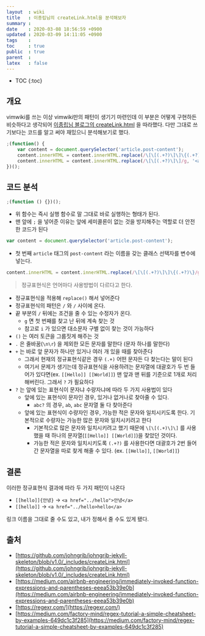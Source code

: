 ```yaml
---
layout  : wiki
title   : 이종립님의 createLink.html을 분석해보자
summary : 
date    : 2020-03-08 18:56:59 +0900
updated : 2020-03-09 14:11:05 +0900
tags    : 
toc     : true
public  : true
parent  : 
latex   : false
---
```

* TOC
{:toc}

## 개요

vimwiki를 쓰는 이상 vimwiki만의 패턴이 생기기 마련인데 이 부분은 어떻게 구현하든 비슷하다고 생각되어 [이종립님 블로그의 createLink.html](https://github.com/johngrib/johngrib-jekyll-skeleton/blob/v1.0/_includes/createLink.html) 을 따라했다. 다만 그대로 쓰기보다는 코드를 알고 써야 재밌으니 분석해보기로 했다.

```javascript
;(function() {
    var content = document.querySelector('article.post-content');
    content.innerHTML = content.innerHTML.replace(/\[\[(.+?)\]\]\{(.+?)\}/g, '<a href="../$1">$2</a>');
    content.innerHTML = content.innerHTML.replace(/\[\[(.+?)\]\]/g, '<a href="../$1">$1</a>');
})();
```

## 코드 분석

```javascript
;(function () {})();
```

- 위 함수는 즉시 실행 함수로 말 그대로 바로 실행하는 형태가 된다.
- 맨 앞에 `;` 을 넣어준 이유는 앞에 세미콜론이 없는 것을 방지해주는 역할로 더 안전한 코드가 된다

```javascript
var content = document.querySelector('article.post-content');
```

- 첫 번째 `article` 태그의 `post-content` 라는 이름을 갖는 클래스 선택자를 변수에 넣는다.

```javascript
content.innerHTML = content.innerHTML.replace(/\[\[(.+?)\]\]\{(.+?)\}/g, '<a href="../$1">$2</a>');
```

> 정규표현식은 언어마다 사용방법이 다르다고 한다. 

- 정규표현식을 적용해 `replace()` 해서 넣어준다
- 정규표현식의 패턴은 `/` 와 `/` 사이에 온다.
- 끝 부분의 `/` 뒤에는 조건을 줄 수 있는 수정자가 온다.
    - `g` 면 첫 번째를 찾고 난 뒤에 계속 찾는 것
    - 참고로 `i` 가 있으면 대소문자 구별 없이 찾는 것이 가능하다
- `()` 는 여러 토큰을 그룹짓게 해주는 것
- `.` 은 줄바꿈(`\n\r`) 을 제외한 모든 문자를 말한다 (문자 하나를 말한다)
- `+` 는 바로 앞 문자가 하나만 있거나 여러 개 있을 때를 찾아준다
    - 그래서 현재의 정규표현식같은 경우 `(.+)` 어떤 문자든 다 찾는다는 말이 된다
    - 여기서 문제가 생기는데 정규표현식을 사용하려는 문자열에 대괄호가 두 번 들어가 있다면(ex. `[[Hello]] [[World]]`) 맨 앞과 맨 뒤를 기준으로 1개로 처리해버린다. 그래서 `?` 가 필요하다
- `?` 는 앞에 있는 표현식이 문자냐 수량자냐에 따라 두 가지 사용법이 있다
    - 앞에 있는 표현식이 문자인 경우, 있거나 없거나로 찾아줄 수 있다.
        - `abc?` 의 경우, `ab`, `abc` 문자열 둘 다 찾아준다
    - 앞에 있는 표현식이 수량자인 경우, 가능한 적은 문자와 일치시키도록 한다. 기본적으로 수량자는 가능한 많은 문자와 일치시키려고 한다
        - 기본적으로 많은 문자와 일치시키려고 했기 때문에 `\[\[(.+)\]\]` 를 사용했을 때 하나의 문자열(`[[Hello]] [[World]]`)을 찾았던 것이다.
        - 가능한 적은 문자와 일치시키도록 `(.+?)` 를 사용한다면 대괄호가 2번 들어간 문자열을 따로 찾게 해줄 수 있다. (ex. `[[Hello]]`, `[[World]]`)

## 결론

이러한 정규표현식 결과에 따라 두 가지 패턴이 나온다
 - `[[hello]]{안녕}` -> `<a href="../hello">안녕</a>`
 - `[[hello]]` -> `<a href="../hello>hello</a>`

링크 이름을 그대로 줄 수도 있고, 내가 정해서 줄 수도 있게 됐다.

## 출처

- [https://github.com/johngrib/johngrib-jekyll-skeleton/blob/v1.0/_includes/createLink.html](https://github.com/johngrib/johngrib-jekyll-skeleton/blob/v1.0/_includes/createLink.html)
- [https://medium.com/airbnb-engineering/immediately-invoked-function-expressions-and-parentheses-eeea53b39e0b](https://medium.com/airbnb-engineering/immediately-invoked-function-expressions-and-parentheses-eeea53b39e0b)
- [https://regexr.com/](https://regexr.com/)
- [https://medium.com/factory-mind/regex-tutorial-a-simple-cheatsheet-by-examples-649dc1c3f285](https://medium.com/factory-mind/regex-tutorial-a-simple-cheatsheet-by-examples-649dc1c3f285)
